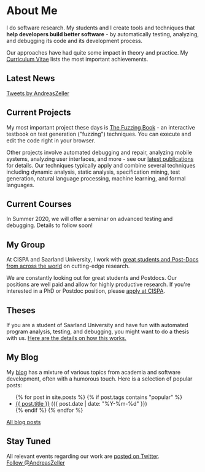 # About Me

I do software research.  My students and I create tools and techniques that **help developers build better software** - by automatically testing, analyzing, and debugging its code and its development process.

Our approaches have had quite some impact in theory and practice.  My [Curriculum Vitae](assets/ZellerCV.pdf) lists the most important achievements.


## Latest News

<a class="twitter-timeline" data-lang="en" data-height="400" data-chrome="noheader noborders transparent"
data-tweet-limit="1"
href="https://twitter.com/AndreasZeller">Tweets by AndreasZeller</a> <script async src="https://platform.twitter.com/widgets.js" charset="utf-8"></script> 


## Current Projects

My most important project these days is [The Fuzzing Book](https://www.fuzzingbook.org/) - an interactive testbook on test generation ("fuzzing") techniques.  You can execute and edit the code right in your browser.

Other projects involve automated debugging and repair, analyzing mobile systems, analyzing user interfaces, and more - see our [latest publications](https://scholar.google.com/citations?user=-Qytr_YAAAAJ&hl=en&oi=ao) for details.  Our techniques typically apply and combine several techniques including dynamic analysis, static analysis, specification mining, test generation, natural language processing, machine learning, and formal languages.


## Current Courses

In Summer 2020, we will offer a seminar on advanced testing and debugging.  Details to follow soon!


## My Group

At CISPA and Saarland University, I work with [great students and Post-Docs from across the world](Group.md) on cutting-edge research.

We are constantly looking out for great students and Postdocs.  Our positions are well paid and allow for highly productive research.  If you're interested in a PhD or Postdoc position, please [apply at CISPA](https://www.cispa.saarland/).


## Theses

If you are a student of Saarland University and have fun with automated program analysis, testing, and debugging, you might want to do a thesis with us.  [Here are the details on how this works.](Theses.md)


## My Blog

My [blog](Blog.md) has a mixture of various topics from academia and software development, often with a humorous touch.  Here is a selection of popular posts:

<ul>
  {% for post in site.posts %}
  {% if post.tags contains "popular" %}
    <li>
      <a href="{{ post.url }}">{{ post.title }}</a>
      (<span class="date">{{ post.date | date: "%Y-%m-%d" }}</span>)
    </li>
  {% endif %}
  {% endfor %}
</ul>

[All blog posts](Blog.md)


## Stay Tuned

All relevant events regarding our work are [posted on Twitter](https://twitter.com/AndreasZeller).
<br>
<a href="https://twitter.com/AndreasZeller?ref_src=twsrc%5Etfw" class="twitter-follow-button">Follow @AndreasZeller</a><script async src="https://platform.twitter.com/widgets.js" charset="utf-8"></script>
